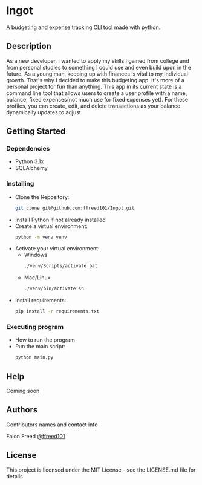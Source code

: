 # Ingot

 A budgeting and expense tracking CLI tool made with python.

## Description

As a new developer, I wanted to apply my skills I gained from college and from personal studies to something I could use and even build upon in the future. As a young man, keeping up with finances is vital to my individual growth. That's why I decided to make this budgeting app. It's more of a personal project for fun than anything. This app in its current state is a command line tool that allows users to create a user profile with a name, balance, fixed expenses(not much use for fixed expenses yet). For these profiles, you can create, edit, and delete transactions as your balance dynamically updates to adjust

## Getting Started

### Dependencies

- Python 3.1x
- SQLAlchemy

### Installing

* Clone the Repository:
    ```bash
    git clone git@github.com:ffreed101/Ingot.git
    ```
* Install Python if not already installed
* Create a virtual environment:
    ```bash
    python -m venv venv
    ```
* Activate your virtual environment:
    * Windows
        ```bash
        ./venv/Scripts/activate.bat
        ```
    * Mac/Linux
        ```bash
        ./venv/bin/activate.sh
        ```
* Install requirements:
    ```bash
    pip install -r requirements.txt
    ```

### Executing program

* How to run the program
* Run the main script:
    ```bash
    python main.py
    ```

## Help

Coming soon

## Authors

Contributors names and contact info

Falon Freed 
[@ffreed101](https://twitter.com/ffreed101)

## License

This project is licensed under the MIT License - see the LICENSE.md file for details